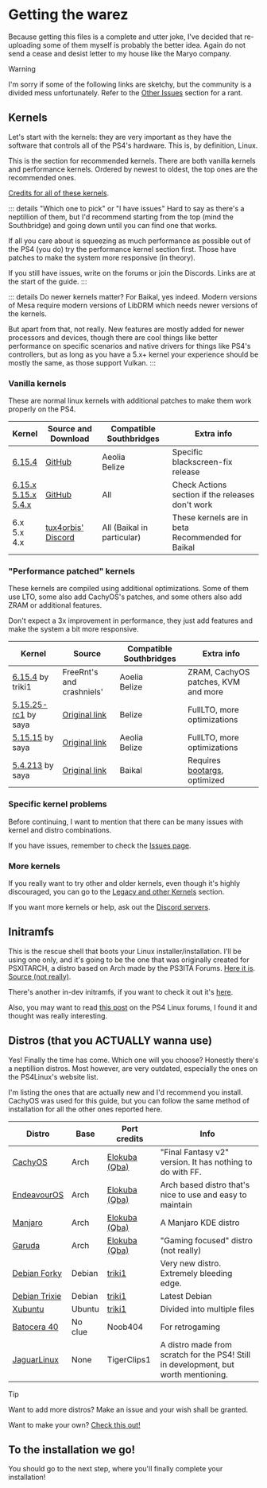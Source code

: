 # Getting the warez
Because getting this files is a complete and utter joke, I've decided that re-uploading some of them myself is probably the better idea. Again do not send a cease and desist letter to my house like the Maryo company.

> [!WARNING]
> I'm sorry if some of the following links are sketchy, but the community is a divided mess unfortunately. Refer to the [Other Issues](issues.md#other-issues) section for a rant.
## Kernels
Let's start with the kernels: they are very important as they have the software that controls all of the PS4's hardware. This is, by definition, Linux.

This is the section for recommended kernels. There are both vanilla kernels and performance kernels. Ordered by newest to oldest, the top ones are the recommended ones.

[Credits for all of these kernels](ending#credits).

::: details "Which one to pick" or "I have issues"
Hard to say as there's a neptillion of them, but I'd recommend starting from the top (mind the Southbridge) and going down until you can find one that works.

If all you care about is squeezing as much performance as possible out of the PS4 (you do) try the performance kernel section first. Those have patches to make the system more responsive (in theory).

If you still have issues, write on the forums or join the Discords. Links are at the start of the guide.
:::

::: details Do newer kernels matter?
For Baikal, yes indeed. Modern versions of Mesa require modern versions of LibDRM which needs newer versions of the kernels.

But apart from that, not really. New features are mostly added for newer processors and devices, though there are cool things like better performance on specific scenarios and native drivers for things like PS4's controllers, but as long as you have a 5.x+ kernel your experience should be mostly the same, as those support Vulkan.
:::
### Vanilla kernels
These are normal linux kernels with additional patches to make them work properly on the PS4. 

| Kernel                                                                                                                                                                                   | Source and Download                                | Compatible Southbridges    | Extra info                                          |
| ---------------------------------------------------------------------------------------------------------------------------------------------------------------------------------------- | -------------------------------------------------- | -------------------------- | --------------------------------------------------- |
| [6.15.4](https://github.com/feeRnt/ps4-linux-12xx/releases/tag/v6.15.4__wifi_blkscrn)                                                                                                    | [GitHub](https://github.com/feeRnt/ps4-linux-12xx) | Aeolia<br>Belize           | Specific blackscreen-fix release                    |
| [6.15.x](https://github.com/feeRnt/ps4-linux-12xx/releases)<br>[5.15.x](https://github.com/feeRnt/ps4-linux-12xx/releases)<br>[5.4.x](https://github.com/feeRnt/ps4-linux-12xx/releases) | [GitHub](https://github.com/feeRnt/ps4-linux-12xx) | All                        | Check Actions section if the releases don't work    |
| 6.x<br>5.x<br>4.x                                                                                                                                                                        | [tux4orbis' Discord](https://discord.gg/UYFrkueH)  | All (Baikal in particular) | These kernels are in beta<br>Recommended for Baikal |

### "Performance patched" kernels
These kernels are compiled using additional optimizations. Some of them use LTO, some also add CachyOS's patches, and some others also add ZRAM or additional features.

Don't expect a 3x improvement in performance, they just add features and make the system a bit more responsive.

| Kernel                                                                                             | Source                                                       | Compatible Southbridges | Extra info                                      |
| -------------------------------------------------------------------------------------------------- | ------------------------------------------------------------ | ----------------------- | ----------------------------------------------- |
| [6.15.4](https://mega.nz/folder/N0QjHSBT#609IHevkWEW0vnTCFW-Rhw) by triki1                         | FreeRnt's and crashniels'                                    | Aoelia<br>Belize        | ZRAM, CachyOS patches, KVM and more             |
| [5.15.25-rc1](https://e.pcloud.link/publink/show?code=XZ6LxqZMjOjBKQVi7B5XS1OUXbn8QrYgAx7) by saya | [Original link](https://www.youtube.com/watch?v=9Q1WwvZUEQc) | Belize                  | FullLTO, more optimizations                     |
| [5.15.15](https://e.pcloud.link/publink/show?code=XZtLxqZPCy9fq0R1A7Xa7T5USXJt4GNpiYk) by saya     | [Original link](https://www.youtube.com/watch?v=9Q1WwvZUEQc) | Aeolia<br>Belize        | FullLTO, more optimizations                     |
| [5.4.213](https://e.pcloud.link/publink/show?code=XZqLxqZxO1NAbr0RMbvdYnRob2KjyPiXLPV) by saya     | [Original link](https://www.youtube.com/watch?v=9Q1WwvZUEQc) | Baikal                  | Requires [bootargs](legacy#bootargs), optimized |

### Specific kernel problems
Before continuing, I want to mention that there can be many issues with kernel and distro combinations.

If you have issues, remember to check the [Issues page](issues).
### More kernels
If you really want to try other and older kernels, even though it's highly discouraged, you can go to the [Legacy and other Kernels](legacy#kernels) section.

If you want more kernels or help, ask out the [Discord servers](overview#important-places).

## Initramfs
This is the rescue shell that boots your Linux installer/installation. I'll be using one only, and it's going to be the one that was originally created for PSXITARCH, a distro based on Arch made by the PS3ITA Forums. [Here it is](https://github.com/DionKill/ps4-linux-tutorial/blob/main/PS4%20Linux/initramfs.zip). [Source (not really)](https://bitbucket.org/piotrkarbowski/better-initramfs/src/master/).

There's another in-dev initramfs, if you want to check it out it's [here](https://github.com/ps4gentoo/initramfs).

Also, you may want to read [this post](https://ps4linux.com/forums/d/93-tutorial-for-building-a-custom-initramfs-research-development) on the PS4 Linux forums, I found it and thought was really interesting.

## Distros (that you ACTUALLY wanna use)
Yes! Finally the time has come. Which one will you choose?
Honestly there's a neptillion distros. Most however, are very outdated, especially the ones on the PS4Linux's website list.

I'm listing the ones that are actually new and I'd recommend you install. CachyOS was used for this guide, but you can follow the same method of installation for all the other ones reported here.

| Distro                                                                                           | Base    | Port credits                                                              | Info                                                                                |
| ------------------------------------------------------------------------------------------------ | ------- | ------------------------------------------------------------------------- | ----------------------------------------------------------------------------------- |
| [CachyOS](https://mega.nz/file/RyUVQARB#HZD49XXac_v2CYKD4Oqa7Tg1aiZ7ltH_cnDxixw9JjY)             | Arch    | [Elokuba (Qba)](https://www.youtube.com/channel/UCU-eXjZ7Ud0k2wC_14mqdOw) | "Final Fantasy v2" version. It has nothing to do with FF.                           |
| [EndeavourOS](https://ps4linux.com/forums/d/386-endeavouros-gaming-rebirth)                      | Arch    | [Elokuba (Qba)](https://www.youtube.com/channel/UCU-eXjZ7Ud0k2wC_14mqdOw) | Arch based distro that's nice to use and easy to maintain                           |
| [Manjaro](https://ps4linux.com/forums/d/342-manjaro-from-scratch)                                | Arch    | [Elokuba (Qba)](https://www.youtube.com/channel/UCU-eXjZ7Ud0k2wC_14mqdOw) | A Manjaro KDE distro                                                                |
| [Garuda](https://ps4linux.com/forums/d/334-garuda-linux-ext4-rc1-yakuza)                         | Arch    | [Elokuba (Qba)](https://www.youtube.com/channel/UCU-eXjZ7Ud0k2wC_14mqdOw) | "Gaming focused" distro (not really)                                                |
| [Debian Forky](https://ps4linux.com/forums/d/373-debian-forky-sid/3)                             | Debian  | [triki1](https://www.youtube.com/@trakerchris9876)                        | Very new distro. Extremely bleeding edge.                                           |
| [Debian Trixie](https://ps4linux.com/forums/d/369-debien-trixie-full-update-mesa-2520-devel/13)  | Debian  | [triki1](https://www.youtube.com/@trakerchris9876)                        | Latest Debian                                                                       |
| [Xubuntu](https://ps4linux.com/forums/d/337-xubuntu-2504-final-release)                          | Ubuntu  | [triki1](https://www.youtube.com/@trakerchris9876)                        | Divided into multiple files                                                         |
| [Batocera 40](https://ps4linux.com/forums/d/252-batocera-40-for-ps4-installation-setup-tutorial) | No clue | Noob404                                                                   | For retrogaming                                                                     |
| [JaguarLinux](https://github.com/Jaguarlinux)                                                    | None    | TigerClips1                                                               | A distro made from scratch for the PS4! Still in development, but worth mentioning. |

>[!TIP]
>Want to add more distros? Make an issue and your wish shall be granted.
>
>Want to make your own? [Check this out!](distrodiy)

## To the installation we go!

You should go to the next step, where you'll finally complete your installation!